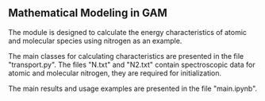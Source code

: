 ## Mathematical Modeling in GAM

The module is designed to calculate the energy characteristics of atomic and molecular species using nitrogen as an example. 

The main classes for calculating characteristics are presented in the file "transport.py". The files "N.txt" and "N2.txt" contain spectroscopic data for atomic and molecular nitrogen, they are required for initialization.

The main results and usage examples are presented in the file "main.ipynb".
